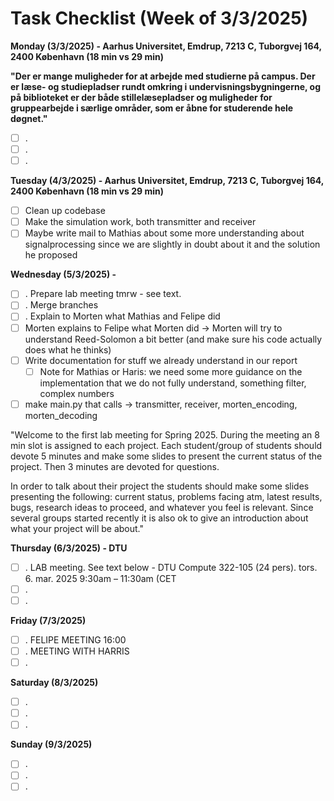# Task Checklist (Week of 3/3/2025)

**Monday (3/3/2025) - Aarhus Universitet, Emdrup, 7213 C, Tuborgvej 164, 2400 København (18 min vs 29 min)**

**"Der er mange muligheder for at arbejde med studierne på campus. Der er læse- og studiepladser rundt omkring i undervisningsbygningerne, og på biblioteket er der både stillelæsepladser og muligheder for gruppearbejde i særlige områder, som er åbne for studerende hele døgnet."**

- [ ] .
- [ ] .
- [ ] .

**Tuesday (4/3/2025) -  Aarhus Universitet, Emdrup, 7213 C, Tuborgvej 164, 2400 København (18 min vs 29 min)**

- [ ] Clean up codebase
- [ ] Make the simulation work, both transmitter and receiver
- [ ] Maybe write mail to Mathias about some more understanding about signalprocessing since we are slightly in doubt about it and the solution he proposed

**Wednesday (5/3/2025) -** 

- [ ] . Prepare lab meeting  tmrw - see text.
- [ ] . Merge branches
- [ ] . Explain to Morten what Mathias and Felipe did
- [ ] Morten explains to Felipe what Morten did -> Morten will try to understand Reed-Solomon a bit better (and make sure his code actually does what he thinks)
- [ ] Write documentation for stuff we already understand in our report
  - [ ] Note for Mathias or Haris: we need some more guidance on the implementation that we do not fully understand, something filter, complex numbers
- [ ] make main.py that calls -> transmitter, receiver, morten_encoding, morten_decoding

"Welcome to the first lab meeting for Spring 2025. During the meeting an 8 min slot is assigned to each project. Each student/group of students should devote 5 minutes and make some slides to present the current status of the project. Then 3 minutes are devoted for questions.

In order to talk about their project the students should make some slides presenting the following: current status, problems facing atm, latest results, bugs, research ideas to proceed, and whatever you feel is relevant. Since several groups started recently it is also ok to give an introduction about what your project will be about."

**Thursday (6/3/2025) - DTU**

- [ ] . LAB meeting. See text below - DTU Compute 322-105 (24 pers). tors. 6. mar. 2025 9:30am – 11:30am (CET
- [ ] .
- [ ] .

**Friday (7/3/2025)**

- [ ] . FELIPE MEETING 16:00
- [ ] . MEETING WITH HARRIS
- [ ] .

**Saturday (8/3/2025)**

- [ ] .
- [ ] .
- [ ] .

**Sunday (9/3/2025)**

- [ ] .
- [ ] .
- [ ] .
